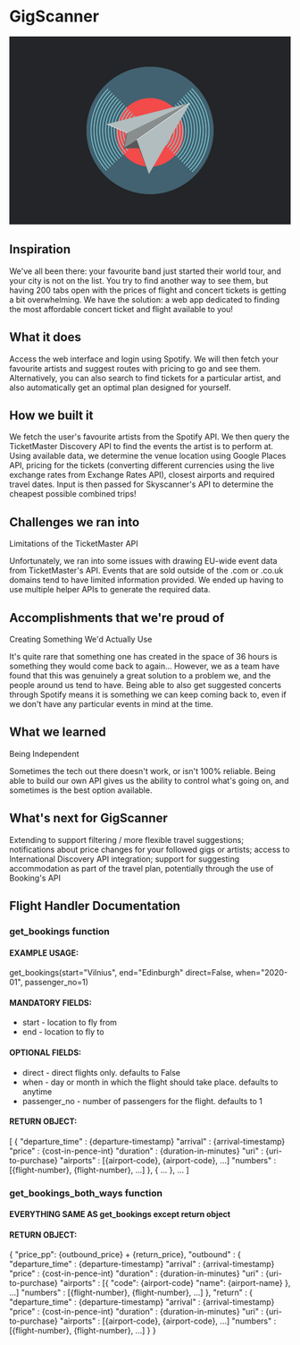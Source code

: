 # GigScanner
![logo](https://github.com/pkage/planbiene/blob/master/Logo%20(DevPost).png)

## Inspiration
We've all been there: your favourite band just started their world tour, and your city is not on the list. You try to find another way to see them, but having 200 tabs open with the prices of flight and concert tickets is getting a bit overwhelming. We have the solution: a web app dedicated to finding the most affordable concert ticket and flight available to you!

## What it does
Access the web interface and login using Spotify. We will then fetch your favourite artists and suggest routes with pricing to go and see them. Alternatively, you can also search to find tickets for a particular artist, and also automatically get an optimal plan designed for yourself.

## How we built it
We fetch the user's favourite artists from the Spotify API. We then query the TicketMaster Discovery API to find the events the artist is to perform at. Using available data, we determine the venue location using Google Places API, pricing for the tickets (converting different currencies using the live exchange rates from Exchange Rates API), closest airports and required travel dates. Input is then passed for Skyscanner's API to determine the cheapest possible combined trips!

## Challenges we ran into
Limitations of the TicketMaster API

Unfortunately, we ran into some issues with drawing EU-wide event data from TicketMaster's API. Events that are sold outside of the .com or .co.uk domains tend to have limited information provided. We ended up having to use multiple helper APIs to generate the required data.

## Accomplishments that we're proud of
Creating Something We'd Actually Use

It's quite rare that something one has created in the space of 36 hours is something they would come back to again... However, we as a team have found that this was genuinely a great solution to a problem we, and the people around us tend to have. Being able to also get suggested concerts through Spotify means it is something we can keep coming back to, even if we don't have any particular events in mind at the time.

## What we learned
Being Independent

Sometimes the tech out there doesn't work, or isn't 100% reliable. Being able to build our own API gives us the ability to control what's going on, and sometimes is the best option available.

## What's next for GigScanner
Extending to support filtering / more flexible travel suggestions; notifications about price changes for your followed gigs or artists; access to International Discovery API integration; support for suggesting accommodation as part of the travel plan, potentially through the use of Booking's API




## Flight Handler Documentation


### get_bookings function
#### EXAMPLE USAGE:
get_bookings(start="Vilnius", end="Edinburgh" direct=False, when="2020-01", passenger_no=1)
#### MANDATORY FIELDS:
*  start - location to fly from
*  end - location to fly to
#### OPTIONAL FIELDS:
*  direct - direct flights only. defaults to False
*  when - day or month in which the flight should take place. defaults to anytime
* passenger_no - number of passengers for the flight. defaults to 1
#### RETURN OBJECT:
[
    {
        "departure_time" : {departure-timestamp}
        "arrival" : {arrival-timestamp}
        "price" : {cost-in-pence-int}
        "duration" : {duration-in-minutes}
        "uri" : {uri-to-purchase}
        "airports" : [{airport-code}, {airport-code}, ...]
        "numbers" : [{flight-number}, {flight-number}, ...]
    },
    { 
        ...
    },
    ...
]

### get_bookings_both_ways function
#### EVERYTHING SAME AS get_bookings except return object
#### RETURN OBJECT:
{
        "price_pp": {outbound_price} + {return_price},
        "outbound" : {
            "departure_time" : {departure-timestamp}
            "arrival" : {arrival-timestamp}
            "price" : {cost-in-pence-int}
            "duration" : {duration-in-minutes}
            "uri" : {uri-to-purchase}
            "airports" : [{
                "code": {airport-code}
                "name": {airport-name}
            }, ...]
            "numbers" : [{flight-number}, {flight-number}, ...]
        },
        "return" : {
            "departure_time" : {departure-timestamp}
            "arrival" : {arrival-timestamp}
            "price" : {cost-in-pence-int}
            "duration" : {duration-in-minutes}
            "uri" : {uri-to-purchase}
            "airports" : [{airport-code}, {airport-code}, ...]
            "numbers" : [{flight-number}, {flight-number}, ...]
        }
}
